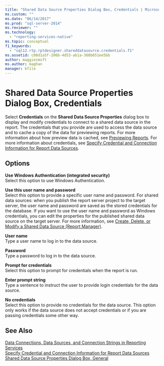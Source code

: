 ```yaml
---
title: "Shared Data Source Properties Dialog Box, Credentials | Microsoft Docs"
ms.custom: ""
ms.date: "06/14/2017"
ms.prod: "sql-server-2014"
ms.reviewer: ""
ms.technology: 
  - "reporting-services-native"
ms.topic: conceptual
f1_keywords: 
  - "sql12.rtp.rptdesigner.shareddatasource.credentials.f1"
ms.assetid: c08d1a5f-206b-4d53-ab1a-368b651ee5bb
author: maggiesmsft
ms.author: maghan
manager: kfile
---
```

# Shared Data Source Properties Dialog Box, Credentials
  Select **Credentials** on the **Shared Data Source Properties** dialog box to display and modify credentials to connect to a shared data source in the report. The credentials that you provide are used to access the data source and to cache a copy of the data for previewing reports. For more information about how preview data is cached, see [Previewing Reports](reports/previewing-reports.md). For more information about credentials, see [Specify Credential and Connection Information for Report Data Sources](report-data/specify-credential-and-connection-information-for-report-data-sources.md).  
  
## Options  
 **Use Windows Authentication (integrated security)**  
 Select this option to use Windows Authentication.  
  
 **Use this user name and password**  
 Select this option to provide a specific user name and password. For shared data sources: when you publish the report server project to the target server, the user name and password are saved as the stored credentials for the database. If you want to use the user name and password as Windows credentials, you can edit the properties for the published shared data source on the target server. For more information, see [Create, Delete, or Modify a Shared Data Source &#40;Report Manager&#41;](../../2014/reporting-services/create-delete-or-modify-a-shared-data-source-report-manager.md).  
  
 **User name**  
 Type a user name to log in to the data source.  
  
 **Password**  
 Type a password to log in to the data source.  
  
 **Prompt for credentials**  
 Select this option to prompt for credentials when the report is run.  
  
 **Enter prompt string**  
 Type a sentence to instruct the user to provide login credentials for the data source.  
  
 **No credentials**  
 Select this option to provide no credentials for the data source. This option only works if the data source does not accept credentials or if you are passing credentials some other way.  
  
## See Also  
 [Data Connections, Data Sources, and Connection Strings in Reporting Services](../../2014/reporting-services/data-connections-data-sources-and-connection-strings-in-reporting-services.md)   
 [Specify Credential and Connection Information for Report Data Sources](report-data/specify-credential-and-connection-information-for-report-data-sources.md)   
 [Shared Data Source Properties Dialog Box, General](../../2014/reporting-services/shared-data-source-properties-dialog-box-general.md)  
  
  
